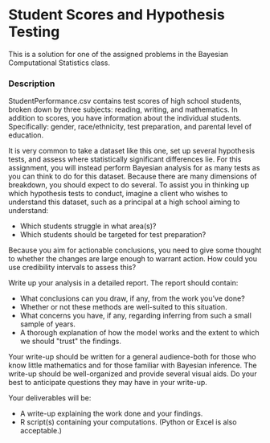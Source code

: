 # Student Scores and Hypothesis Testing

This is a solution for one of the assigned problems in the Bayesian Computational Statistics class.

### Description

StudentPerformance.csv contains test scores of high school students, broken down by three subjects: reading, writing, and mathematics. In addition to scores, you have information about the individual students. Specifically: gender, race/ethnicity, test preparation, and parental level of education.

It is very common to take a dataset like this one, set up several hypothesis tests, and assess where statistically significant differences lie. For this assignment, you will instead perform Bayesian analysis for as many tests as you can think to do for this dataset. Because there are many dimensions of breakdown, you should expect to do several. To assist you in thinking up which hypothesis tests to conduct, imagine a client who wishes to understand this dataset, such as a principal at a high school aiming to understand:

- Which students struggle in what area(s)?
- Which students should be targeted for test preparation?

Because you aim for actionable conclusions, you need to give some thought to whether the changes are large enough to warrant action. How could you use credibility intervals to assess this?

Write up your analysis in a detailed report. The report should contain:

- What conclusions can you draw, if any, from the work you’ve done?
- Whether or not these methods are well-suited to this situation.
- What concerns you have, if any, regarding inferring from such a small sample of years.
- A thorough explanation of how the model works and the extent to which we should "trust" the findings.

Your write-up should be written for a general audience-both for those who know little mathematics and for those familiar with Bayesian inference. The write-up should be well-organized and provide several visual aids. Do your best to anticipate questions they may have in your write-up.

Your deliverables will be:

- A write-up explaining the work done and your findings.
- R script(s) containing your computations. (Python or Excel is also acceptable.)
